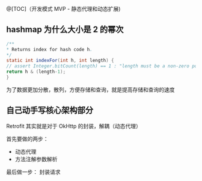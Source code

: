 @[TOC]（开发模式 MVP - 静态代理和动态扩展)

## hashmap 为什么大小是 2 的幂次  

``` java
/**
* Returns index for hash code h.
*/
static int indexFor(int h, int length) {
// assert Integer.bitCount(length) == 1 : "length must be a non-zero power of 2";
return h & (length-1);
}
```

为了数据更加分散，散列，方便存储和查询，就是提高存储和查询的速度


## 自己动手写核心架构部分


Retrofit 其实就是对于 OkHttp 的封装，解耦（动态代理）  

首先要做的两步：
- 动态代理  
- 方法注解参数解析


最后做一步： 封装请求
















































































​     


